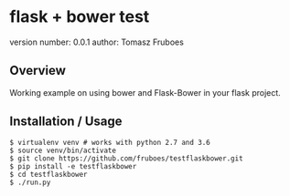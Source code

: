 flask + bower test
===============================

version number: 0.0.1
author: Tomasz Fruboes

Overview
--------

Working example on using bower and Flask-Bower in your flask project.

Installation / Usage
--------------------
    $ virtualenv venv # works with python 2.7 and 3.6 
    $ source venv/bin/activate
    $ git clone https://github.com/fruboes/testflaskbower.git
    $ pip install -e testflaskbower
    $ cd testflaskbower
    $ ./run.py
    
